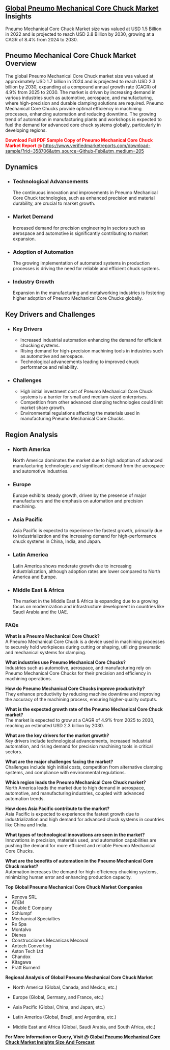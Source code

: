 <h2><a href="https://www.verifiedmarketreports.com/download-sample/?rid=358706&amp;utm_source=Github&amp;utm_medium=205" target="_blank">Global Pneumo Mechanical Core Chuck Market</a> Insights</h2><p>Pneumo Mechanical Core Chuck Market size was valued at USD 1.5 Billion in 2022 and is projected to reach USD 2.8 Billion by 2030, growing at a CAGR of 8.4% from 2024 to 2030.</p><p> <h2>Pneumo Mechanical Core Chuck Market Overview</h2> <p>The global Pneumo Mechanical Core Chuck market size was valued at approximately USD 1.7 billion in 2024 and is projected to reach USD 2.3 billion by 2030, expanding at a compound annual growth rate (CAGR) of 4.9% from 2025 to 2030. The market is driven by increasing demand in various industries such as automotive, aerospace, and manufacturing, where high-precision and durable clamping solutions are required. Pneumo Mechanical Core Chucks provide optimal efficiency in machining processes, enhancing automation and reducing downtime. The growing trend of automation in manufacturing plants and workshops is expected to fuel the demand for advanced core chuck systems globally, particularly in developing regions. <br> <p><span class=""><span style="color: #ff0000;"><strong>Download Full PDF Sample Copy of Pneumo Mechanical Core Chuck Market Report</strong> @ </span><a href="https://www.verifiedmarketreports.com/download-sample/?rid=358706&amp;utm_source=Github-Feb&amp;utm_medium=205" target="_blank">https://www.verifiedmarketreports.com/download-sample/?rid=358706&amp;utm_source=Github-Feb&amp;utm_medium=205</a></span></p></p> <h2>Dynamics</h2> <ul> <li><h3>Technological Advancements</h3> The continuous innovation and improvements in Pneumo Mechanical Core Chuck technologies, such as enhanced precision and material durability, are crucial to market growth.</li> <li><h3>Market Demand</h3> Increased demand for precision engineering in sectors such as aerospace and automotive is significantly contributing to market expansion.</li> <li><h3>Adoption of Automation</h3> The growing implementation of automated systems in production processes is driving the need for reliable and efficient chuck systems.</li> <li><h3>Industry Growth</h3> Expansion in the manufacturing and metalworking industries is fostering higher adoption of Pneumo Mechanical Core Chucks globally.</li> </ul> <h2>Key Drivers and Challenges</h2> <ul> <li><h3>Key Drivers</h3> <ul> <li>Increased industrial automation enhancing the demand for efficient chucking systems.</li> <li>Rising demand for high-precision machining tools in industries such as automotive and aerospace.</li> <li>Technological advancements leading to improved chuck performance and reliability.</li> </ul> </li> <li><h3>Challenges</h3> <ul> <li>High initial investment cost of Pneumo Mechanical Core Chuck systems is a barrier for small and medium-sized enterprises.</li> <li>Competition from other advanced clamping technologies could limit market share growth.</li> <li>Environmental regulations affecting the materials used in manufacturing Pneumo Mechanical Core Chucks.</li> </ul> </li> </ul> <h2>Region Analysis</h2> <ul> <li><h3>North America</h3> North America dominates the market due to high adoption of advanced manufacturing technologies and significant demand from the aerospace and automotive industries.</li> <li><h3>Europe</h3> Europe exhibits steady growth, driven by the presence of major manufacturers and the emphasis on automation and precision machining.</li> <li><h3>Asia Pacific</h3> Asia Pacific is expected to experience the fastest growth, primarily due to industrialization and the increasing demand for high-performance chuck systems in China, India, and Japan.</li> <li><h3>Latin America</h3> Latin America shows moderate growth due to increasing industrialization, although adoption rates are lower compared to North America and Europe.</li> <li><h3>Middle East & Africa</h3> The market in the Middle East & Africa is expanding due to a growing focus on modernization and infrastructure development in countries like Saudi Arabia and the UAE.</li> </ul> <h3>FAQs</h3> <p><b>What is a Pneumo Mechanical Core Chuck?</b><br> A Pneumo Mechanical Core Chuck is a device used in machining processes to securely hold workpieces during cutting or shaping, utilizing pneumatic and mechanical systems for clamping.</p> <p><b>What industries use Pneumo Mechanical Core Chucks?</b><br> Industries such as automotive, aerospace, and manufacturing rely on Pneumo Mechanical Core Chucks for their precision and efficiency in machining operations.</p> <p><b>How do Pneumo Mechanical Core Chucks improve productivity?</b><br> They enhance productivity by reducing machine downtime and improving the accuracy of the machining process, ensuring higher-quality outputs.</p> <p><b>What is the expected growth rate of the Pneumo Mechanical Core Chuck market?</b><br> The market is expected to grow at a CAGR of 4.9% from 2025 to 2030, reaching an estimated USD 2.3 billion by 2030.</p> <p><b>What are the key drivers for the market growth?</b><br> Key drivers include technological advancements, increased industrial automation, and rising demand for precision machining tools in critical sectors.</p> <p><b>What are the major challenges facing the market?</b><br> Challenges include high initial costs, competition from alternative clamping systems, and compliance with environmental regulations.</p> <p><b>Which region leads the Pneumo Mechanical Core Chuck market?</b><br> North America leads the market due to high demand in aerospace, automotive, and manufacturing industries, coupled with advanced automation trends.</p> <p><b>How does Asia Pacific contribute to the market?</b><br> Asia Pacific is expected to experience the fastest growth due to industrialization and high demand for advanced chuck systems in countries like China and India.</p> <p><b>What types of technological innovations are seen in the market?</b><br> Innovations in precision, materials used, and automation capabilities are pushing the demand for more efficient and reliable Pneumo Mechanical Core Chucks.</p> <p><b>What are the benefits of automation in the Pneumo Mechanical Core Chuck market?</b><br> Automation increases the demand for high-efficiency chucking systems, minimizing human error and enhancing production capacity.</p> </p><p><strong>Top Global Pneumo Mechanical Core Chuck Market Companies</strong></p><div data-test-id=""><p><li>Renova SRL</li><li> ATEM</li><li> Double E Company</li><li> Schlumpf</li><li> Mechanical Specialties</li><li> Re Spa</li><li> Montalvo</li><li> Dienes</li><li> Construcciones Mecanicas Mecoval</li><li> Antech Converting</li><li> Aston Tech Ltd</li><li> Chandox</li><li> Kitagawa</li><li> Pratt Burnerd</li></p><div><strong>Regional Analysis of&nbsp;Global Pneumo Mechanical Core Chuck Market</strong></div><ul><li dir="ltr"><p dir="ltr">North America&nbsp;(Global, Canada, and Mexico, etc.)</p></li><li dir="ltr"><p dir="ltr">Europe (Global, Germany, and France, etc.)</p></li><li dir="ltr"><p dir="ltr">Asia Pacific&nbsp;(Global, China, and Japan, etc.)</p></li><li dir="ltr"><p dir="ltr">Latin America&nbsp;(Global, Brazil, and Argentina, etc.)</p></li><li dir="ltr">Middle East and Africa&nbsp;(Global, Saudi Arabia, and South Africa, etc.)</li></ul><p><strong>For More Information or Query, Visit @&nbsp;</strong><strong><a href="https://www.verifiedmarketreports.com/product/pneumo-mechanical-core-chuck-market/?utm_source=Github&amp;utm_medium=205" target="_blank">Global Pneumo Mechanical Core Chuck Market Insights Size And Forecast</a></strong></p></div>
